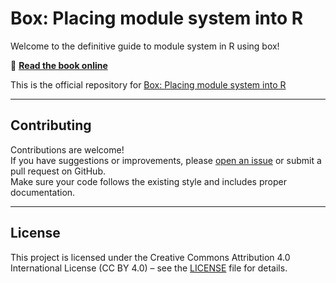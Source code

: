 # Box: Placing module system into R

Welcome to the definitive guide to module system in R using box! 

📖 **[Read the book online](https://joshuamarie.github.io/modules-in-r/)**

This is the official repository for [Box: Placing module system into R](https://kisha126.github.io/modules-in-r/)

---

## Contributing

Contributions are welcome!  
If you have suggestions or improvements, please [open an issue](https://github.com/joshuamarie/modules-in-r/issues) or submit a pull request on GitHub.  
Make sure your code follows the existing style and includes proper documentation.

---

## License

This project is licensed under the Creative Commons Attribution 4.0 International License (CC BY 4.0) – see the [LICENSE](LICENSE) file for details.
